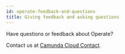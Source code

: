```yaml
---
id: operate-feedback-and-questions
title: Giving feedback and asking questions
---
```


Have questions or feedback about Operate?

Contact us at [Camunda Cloud Contact](/contact).


